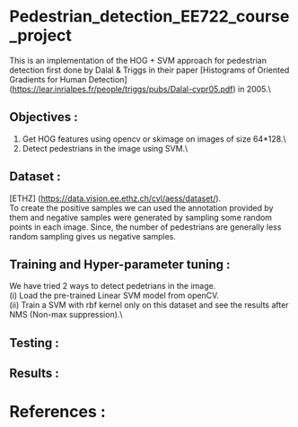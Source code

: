 # Pedestrian_detection_EE722_course_project

This is an implementation of the HOG + SVM approach for pedestrian detection first done by Dalal & Triggs in their paper [Histograms of Oriented Gradients for Human Detection] (https://lear.inrialpes.fr/people/triggs/pubs/Dalal-cvpr05.pdf) in 2005.\

## Objectives :
1. Get HOG features using opencv or skimage on images of size 64*128.\
2. Detect pedestrians in the image using SVM.\

## Dataset :
[ETHZ] (https://data.vision.ee.ethz.ch/cvl/aess/dataset/).\
To create the positive samples we can used the annotation provided by them and negative samples were generated by sampling some random points in each image. Since, the number of pedestrians are generally less random sampling gives us negative samples.

## Training and Hyper-parameter tuning :
We have tried 2 ways to detect pedetrians in the image.\
(i) Load the pre-trained Linear SVM model from openCV.\
(ii) Train a SVM with rbf kernel only on this dataset and see the results after NMS (Non-max suppression).\

## Testing :


## Results : 



# References :
